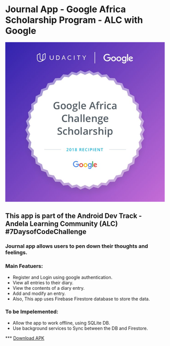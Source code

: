 # Journal App - Google Africa Scholarship Program - ALC with Google
![Grow With Google](static/scholoarshipLogo.jpg)
## This app is part of the Android Dev Track - Andela Learning Community (ALC) #7DaysofCodeChallenge
### Journal app allows users to pen down their thoughts and feelings. 
### Main Featuers:
- Register and Login using google authentication.
- View all entries to their diary.
- View the contents of a diary entry.
- Add and modify an entry.
- Also, This app uses Firebase Firestore database to store the data.

### To be Impelemented:
- Allow the app to work offline, using SQLite DB.
- Use background services to Sync between the DB and Firestore.

*** [Download APK](static/JournalApp.apk)
